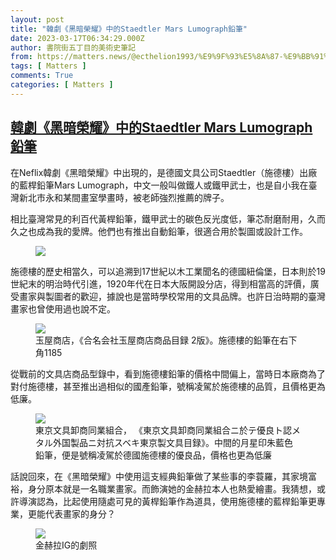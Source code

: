 ```yaml
---
layout: post
title: "韓劇《黑暗榮耀》中的Staedtler Mars Lumograph鉛筆"
date: 2023-03-17T06:34:29.000Z
author: 書院街五丁目的美術史筆記
from: https://matters.news/@ecthelion1993/%E9%9F%93%E5%8A%87-%E9%BB%91%E6%9A%97%E6%A6%AE%E8%80%80-%E4%B8%AD%E7%9A%84staedtler-mars-lumograph%E9%89%9B%E7%AD%86-bafybeigh2tek56cpwlatsmacrqyr4u6jntoydho53i3hcnuzrcetldrhda
tags: [ Matters ]
comments: True
categories: [ Matters ]
---
```

<!--1679034869000-->
[韓劇《黑暗榮耀》中的Staedtler Mars Lumograph鉛筆](https://matters.news/@ecthelion1993/%E9%9F%93%E5%8A%87-%E9%BB%91%E6%9A%97%E6%A6%AE%E8%80%80-%E4%B8%AD%E7%9A%84staedtler-mars-lumograph%E9%89%9B%E7%AD%86-bafybeigh2tek56cpwlatsmacrqyr4u6jntoydho53i3hcnuzrcetldrhda)
------

<div>
<p>在Neflix韓劇《黑暗榮耀》中出現的，是德國文具公司Staedtler（施德樓）出廠的藍桿鉛筆Mars Lumograph，中文一般叫做鐵人或鐵甲武士，也是自小我在臺灣新北市永和某間畫室學畫時，被老師強烈推薦的牌子。</p><p>相比臺灣常見的利百代黃桿鉛筆，鐵甲武士的碳色反光度低，筆芯耐磨耐用，久而久之也成為我的愛牌。他們也有推出自動鉛筆，很適合用於製圖或設計工作。</p><figure class="image"><img src="https://assets.matters.news/embed/e2ed1a4c-2b0b-48db-a093-855ea2486dcf.jpeg" data-asset-id="e2ed1a4c-2b0b-48db-a093-855ea2486dcf" referrerpolicy="no-referrer"><figcaption><span></span></figcaption></figure><p>施德樓的歷史相當久，可以追溯到17世紀以木工業聞名的德國紐倫堡，日本則於19世紀末的明治時代引進，1920年代在日本大阪開設分店，得到相當高的評價，廣受畫家與製圖者的歡迎，據說也是當時學校常用的文具品牌。也許日治時期的臺灣畫家也曾使用過也說不定。</p><figure class="image"><img src="https://assets.matters.news/embed/22a6a43d-b0a6-443e-a015-bbac594a89d7.jpeg" data-asset-id="22a6a43d-b0a6-443e-a015-bbac594a89d7" referrerpolicy="no-referrer"><figcaption><span>玉屋商店，《合名会社玉屋商店商品目録 2版》。施德樓的鉛筆在右下角1185</span></figcaption></figure><p>從戰前的文具店商品型錄中，看到施德樓鉛筆的價格中間偏上，當時日本廠商為了對付施德樓，甚至推出過相似的國產鉛筆，號稱凌駕於施德樓的品質，且價格更為低廉。</p><figure class="image"><img src="https://assets.matters.news/embed/340eac26-981f-4ef6-94d4-824dd1de0601.jpeg" data-asset-id="340eac26-981f-4ef6-94d4-824dd1de0601" referrerpolicy="no-referrer"><figcaption><span>東京文具卸商同業組合， 《東京文具卸商同業組合ニ於テ優良ト認メタル外国製品ニ対抗スベキ東京製文具目録》。中間的月星印朱藍色鉛筆，便是號稱凌駕於德國施德樓的優良品，價格也更為低廉</span></figcaption></figure><p>話說回來，在《黑暗榮耀》中使用這支經典鉛筆做了某些事的李蓑羅，其家境富裕，身分原本就是一名職業畫家。而飾演她的金赫拉本人也熱愛繪畫。我猜想，或許導演認為，比起使用隨處可見的黃桿鉛筆作為道具，使用施德樓的藍桿鉛筆更專業，更能代表畫家的身分？</p><figure class="image"><img src="https://assets.matters.news/embed/3a5d6d80-5cd7-4cce-8a51-c31c438d6002.jpeg" data-asset-id="3a5d6d80-5cd7-4cce-8a51-c31c438d6002" referrerpolicy="no-referrer"><figcaption><span>金赫拉IG的劇照</span></figcaption></figure><p><br></p>
</div>
